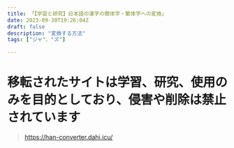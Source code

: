 ```yaml
---
title: 「【学習と研究】日本語の漢字の簡体字・繁体字への変換」
date: 2023-09-30T19:26:04Z
draft: false
description: "変換する方法"
tags: ["ジャ"、"ズ"]

---
```

# 移転されたサイトは学習、研究、使用のみを目的としており、侵害や削除は禁止されています
> https://han-converter.dahi.icu/